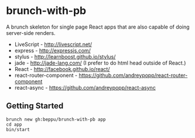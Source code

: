 # brunch-with-pb


A brunch skeleton for single page React apps that are also capable of doing server-side renders.

- LiveScript - http://livescript.net/
- express - http://expressjs.com/
- stylus - http://learnboost.github.io/stylus/
- jade - http://jade-lang.com/ (I prefer to do html head outside of React.)
- React - http://facebook.github.io/react/
- react-router-component - https://github.com/andreypopp/react-router-component
- react-async - https://github.com/andreypopp/react-async

## Getting Started

    brunch new gh:beppu/brunch-with-pb app
    cd app
    bin/start

